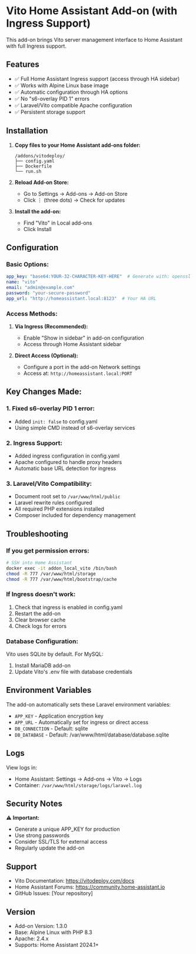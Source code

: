 # Vito Home Assistant Add-on (with Ingress Support)

This add-on brings Vito server management interface to Home Assistant with full Ingress support.

## Features
- ✅ Full Home Assistant Ingress support (access through HA sidebar)
- ✅ Works with Alpine Linux base image
- ✅ Automatic configuration through HA options
- ✅ No "s6-overlay PID 1" errors
- ✅ Laravel/Vito compatible Apache configuration
- ✅ Persistent storage support

## Installation

1. **Copy files to your Home Assistant add-ons folder:**
   ```
   /addons/vitodeploy/
   ├── config.yaml
   ├── Dockerfile
   └── run.sh
   ```

2. **Reload Add-on Store:**
   - Go to Settings → Add-ons → Add-on Store
   - Click ⋮ (three dots) → Check for updates

3. **Install the add-on:**
   - Find "Vito" in Local add-ons
   - Click Install

## Configuration

### Basic Options:
```yaml
app_key: "base64:YOUR-32-CHARACTER-KEY-HERE"  # Generate with: openssl rand -base64 32
name: "vito"
email: "admin@example.com"
password: "your-secure-password"
app_url: "http://homeassistant.local:8123"  # Your HA URL
```

### Access Methods:

1. **Via Ingress (Recommended):**
   - Enable "Show in sidebar" in add-on configuration
   - Access through Home Assistant sidebar

2. **Direct Access (Optional):**
   - Configure a port in the add-on Network settings
   - Access at: `http://homeassistant.local:PORT`

## Key Changes Made:

### 1. Fixed s6-overlay PID 1 error:
- Added `init: false` to config.yaml
- Using simple CMD instead of s6-overlay services

### 2. Ingress Support:
- Added ingress configuration in config.yaml
- Apache configured to handle proxy headers
- Automatic base URL detection for ingress

### 3. Laravel/Vito Compatibility:
- Document root set to `/var/www/html/public`
- Laravel rewrite rules configured
- All required PHP extensions installed
- Composer included for dependency management

## Troubleshooting

### If you get permission errors:
```bash
# SSH into Home Assistant
docker exec -it addon_local_vito /bin/bash
chmod -R 777 /var/www/html/storage
chmod -R 777 /var/www/html/bootstrap/cache
```

### If Ingress doesn't work:
1. Check that ingress is enabled in config.yaml
2. Restart the add-on
3. Clear browser cache
4. Check logs for errors

### Database Configuration:
Vito uses SQLite by default. For MySQL:
1. Install MariaDB add-on
2. Update Vito's .env file with database credentials

## Environment Variables

The add-on automatically sets these Laravel environment variables:
- `APP_KEY` - Application encryption key
- `APP_URL` - Automatically set for ingress or direct access
- `DB_CONNECTION` - Default: sqlite
- `DB_DATABASE` - Default: /var/www/html/database/database.sqlite

## Logs

View logs in:
- Home Assistant: Settings → Add-ons → Vito → Logs
- Container: `/var/www/html/storage/logs/laravel.log`

## Security Notes

⚠️ **Important:**
- Generate a unique APP_KEY for production
- Use strong passwords
- Consider SSL/TLS for external access
- Regularly update the add-on

## Support

- Vito Documentation: https://vitodeploy.com/docs
- Home Assistant Forums: https://community.home-assistant.io
- GitHub Issues: [Your repository]

## Version
- Add-on Version: 1.3.0
- Base: Alpine Linux with PHP 8.3
- Apache: 2.4.x
- Supports: Home Assistant 2024.1+
